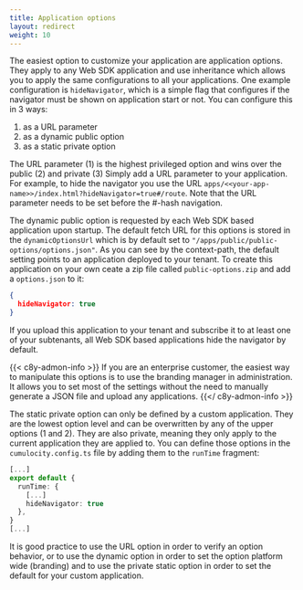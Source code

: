 ```yaml
---
title: Application options
layout: redirect
weight: 10
---
```


The easiest option to customize your application are application options. They apply to any Web SDK application and
use inheritance which allows you to apply the same configurations to all your applications. One example
configuration is `hideNavigator`, which is a simple flag that configures if the navigator must be
shown on application start or not. You can configure this in 3 ways:

1. as a URL parameter
2. as a dynamic public option
3. as a static private option

The URL parameter (1) is the highest privileged option and wins over the public (2) and private (3)
Simply add a URL parameter to your application. For example, to hide
the navigator you use the URL
`apps/<<your-app-name>>/index.html?hideNavigator=true#/route`. Note that the URL parameter needs to
be set before the #-hash navigation.

The dynamic public option is requested by each Web SDK based application upon startup.
The default fetch URL for this options is stored in the `dynamicOptionsUrl` which is by default set
to `"/apps/public/public-options/options.json"`. As you can see by the context-path, the default
setting points to an application deployed to your tenant. To create this application on your
own ceate a zip file called `public-options.zip` and add a `options.json` to it:

```json
{
  hideNavigator: true
}
```

If you upload this application to your tenant and subscribe it to at least one of your subtenants,
all Web SDK based applications hide the navigator by default.

{{< c8y-admon-info >}}
If you are an enterprise customer, the easiest way to manipulate this options is to use the
branding manager in administration. It allows you to set most of the settings without the need to
manually generate a JSON file and upload any applications.
{{</ c8y-admon-info >}}

The static private option can only be defined by a custom application. They
are the lowest option level and can be overwritten by any of the upper options (1 and 2). They
are also private, meaning they only apply to the current application they are applied to. You can
define those options in the `cumulocity.config.ts` file by adding them to the `runTime` fragment:

```ts
[...]
export default {
  runTime: {
    [...]
    hideNavigator: true
  },
}
[...]
```

It is good practice to use the URL option in order to verify an option behavior, or to use the dynamic option
in order to set the option platform wide (branding) and to use the private static option in order to set the default for your
custom application.
